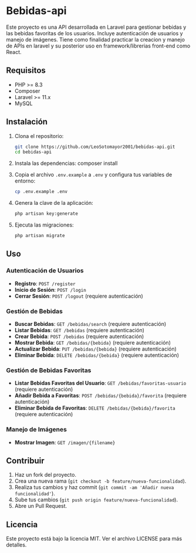 # Bebidas-api

Este proyecto es una API desarrollada en Laravel para gestionar bebidas y las bebidas favoritas de los usuarios. Incluye autenticación de usuarios y manejo de imágenes.
Tiene como finalidad practicar la creacion y manejo de APIs en laravel y su posterior uso en framework/librerias front-end como React.

## Requisitos

- PHP >= 8.3
- Composer
- Laravel >= 11.x
- MySQL 

## Instalación

1. Clona el repositorio:
    ```bash
    git clone https://github.com/LeoSotomayor2001/bebidas-api.git
    cd bebidas-api
    ```

2. Instala las dependencias:
    composer install
3. Copia el archivo `.env.example` a `.env` y configura tus variables de entorno:
    ```bash
    cp .env.example .env
    ```

4. Genera la clave de la aplicación:
    ```bash
    php artisan key:generate
    ```

5. Ejecuta las migraciones:
    ```bash
    php artisan migrate

## Uso

### Autenticación de Usuarios

- **Registro**: `POST /register`
- **Inicio de Sesión**: `POST /login`
- **Cerrar Sesión**: `POST /logout` (requiere autenticación)

### Gestión de Bebidas

- **Buscar Bebidas**: `GET /bebidas/search` (requiere autenticación)
- **Listar Bebidas**: `GET /bebidas` (requiere autenticación)
- **Crear Bebida**: `POST /bebidas` (requiere autenticación)
- **Mostrar Bebida**: `GET /bebidas/{bebida}` (requiere autenticación)
- **Actualizar Bebida**: `PUT /bebidas/{bebida}` (requiere autenticación)
- **Eliminar Bebida**: `DELETE /bebidas/{bebida}` (requiere autenticación)

### Gestión de Bebidas Favoritas

- **Listar Bebidas Favoritas del Usuario**: `GET /bebidas/favoritas-usuario` (requiere autenticación)
- **Añadir Bebida a Favoritas**: `POST /bebidas/{bebida}/favorita` (requiere autenticación)
- **Eliminar Bebida de Favoritas**: `DELETE /bebidas/{bebida}/favorita` (requiere autenticación)

### Manejo de Imágenes

- **Mostrar Imagen**: `GET /imagen/{filename}` 

## Contribuir

1. Haz un fork del proyecto.
2. Crea una nueva rama (`git checkout -b feature/nueva-funcionalidad`).
3. Realiza tus cambios y haz commit (`git commit -am 'Añadir nueva funcionalidad'`).
4. Sube tus cambios (`git push origin feature/nueva-funcionalidad`).
5. Abre un Pull Request.
## Licencia

Este proyecto está bajo la licencia MIT. Ver el archivo LICENSE para más detalles.
